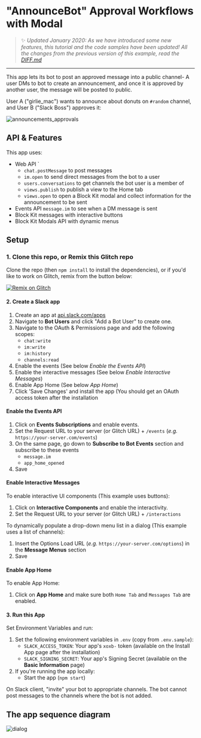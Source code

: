 # "AnnounceBot" Approval Workflows with Modal


> :sparkles: *Updated January 2020: As we have introduced some new features, this tutorial and the code samples have been updated! All the changes from the previous version of this example, read the [DIFF.md](diff.md)*

---

This app lets its bot to post an approved message into a public channel- A user DMs to bot to create an announcement, and once it is approved by another user, the message will be posted to public.

User A ("girlie_mac") wants to announce about donuts on `#random` channel, and User B ("Slack Boss") approves it:

![announcements_approvals](https://github.com/slackapi/template-announcement-approvals/blob/master/images/demo_approval_flow.gif?raw=true)

## API & Features

This app uses:
- Web API `
    - `chat.postMessage` to post messages
    - `im.open` to send direct messages from the bot to a user
    - `users.conversations` to get channels the bot user is a member of
    - `views.publish` to publish a view to the Home tab
    - `views.open` to open a Block Kit modal and collect information for the announcement to be sent
- Events API `message.im` to see when a DM message is sent
- Block Kit messages with interactive buttons
- Block Kit Modals API with dynamic menus

## Setup

### 1. Clone this repo, or Remix this Glitch repo

Clone the repo (then `npm install` to install the dependencies), or if you'd like to work on Glitch, remix from the button below:

[![Remix on Glitch](https://cdn.glitch.com/2703baf2-b643-4da7-ab91-7ee2a2d00b5b%2Fremix-button.svg)](https://glitch.com/edit/#!/remix/slack-announcements-approval-blueprint)

#### 2. Create a Slack app

1. Create an app at [api.slack.com/apps](https://api.slack.com/apps)
2. Navigate to **Bot Users** and click "Add a Bot User" to create one.
3. Navigate to the OAuth & Permissions page and add the following scopes:
    * `chat:write`
    * `im:write`
    * `im:history`
    * `channels:read`
4. Enable the events (See below *Enable the Events API*)
5. Enable the interactive messages (See below *Enable Interactive Messages*)
6. Enable App Home (See below *App Home*)
7. Click 'Save Changes' and install the app (You should get an OAuth access token after the installation

#### Enable the Events API
1. Click on **Events Subscriptions** and enable events.
2. Set the Request URL to your server (or Glitch URL) + `/events` (*e.g.* `https://your-server.com/events`)
3. On the same page, go down to **Subscribe to Bot Events** section and subscribe to these events 
    - `message.im` 
    - `app_home_opened`
4. Save

#### Enable Interactive Messages

To enable interactive UI components (This example uses buttons):

1. Click on **Interactive Components** and enable the interactivity.
2. Set the Request URL to your server (or Glitch URL) + `/interactions`

To dynamically populate a drop-down menu list in a dialog (This example uses a list of channels):

1. Insert the Options Load URL (*e.g.* `https://your-server.com/options`) in the **Message Menus** section
2. Save

#### Enable App Home

To enable App Home:

1. Click on **App Home** and make sure both `Home Tab` and `Messages Tab` are enabled.

#### 3. Run this App
Set Environment Variables and run:

1. Set the following environment variables in `.env` (copy from `.env.sample`):
    * `SLACK_ACCESS_TOKEN`: Your app's `xoxb-` token (available on the Install App page after the installation)
    * `SLACK_SIGNING_SECRET`: Your app's Signing Secret (available on the **Basic Information** page)
2. If you're running the app locally:
    * Start the app (`npm start`)

On Slack client, "invite" your bot to appropriate channels. The bot cannot post messages to the channels where the bot is not added.

## The app sequence diagram

![dialog](https://github.com/slackapi/template-announcement-approvals/blob/master/images/diagram_approval_flow.png?raw=true)
